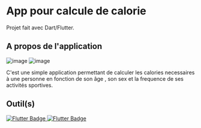 # App pour calcule de calorie

Projet fait avec Dart/Flutter.

## A propos de l'application


![image](https://user-images.githubusercontent.com/56379367/215613445-46a0365d-8d55-418d-a1ce-e2a618246674.png)
![image](https://user-images.githubusercontent.com/56379367/215613861-de0f4b87-cf56-40d4-a9ce-91b184ed42cd.png)

C'est une simple application permettant de calculer les calories necessaires à une personne en fonction de son âge , son sex et la frequence de ses activités sportives.

## Outil(s)
<div id="badges">
  <a href="">
    <img src="https://img.shields.io/badge/Flutter-blue?style=for-the-badge&logo=Flutter&logoColor=white" alt="Flutter Badge"/>
  </a>
 <a href="">
    <img src="https://img.shields.io/badge/Dart-grey?style=for-the-badge&logo=Dart&logoColor=white" alt="Flutter Badge"/>
  </a>
</div>
